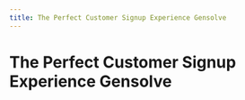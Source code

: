 ```yaml
---
title: The Perfect Customer Signup Experience Gensolve
---
```


# The Perfect Customer Signup Experience Gensolve
